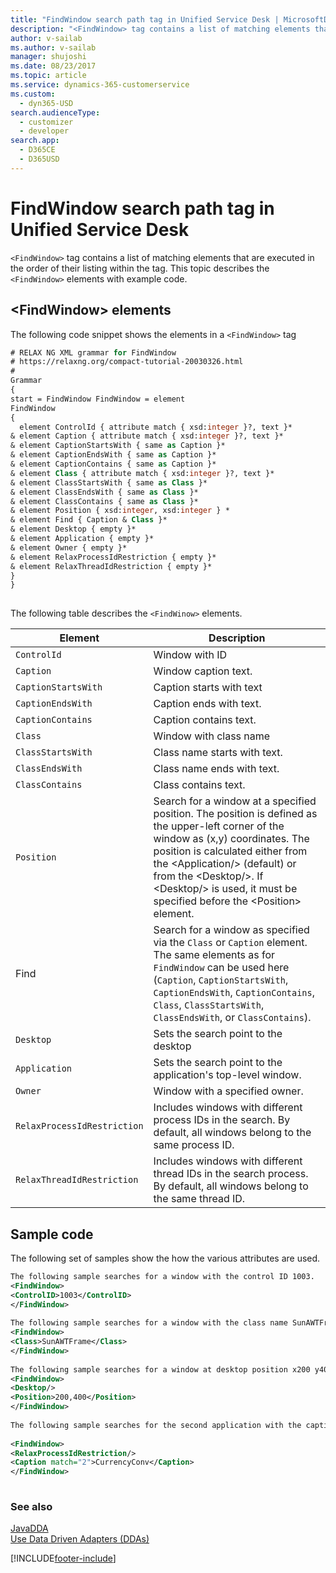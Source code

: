 ```yaml
---
title: "FindWindow search path tag in Unified Service Desk | MicrosoftDocs"
description: "<FindWindow> tag contains a list of matching elements that are executed in the order of their listing within the tag. This topic describes the <FindWindow> elements with example code."
author: v-sailab
ms.author: v-sailab
manager: shujoshi
ms.date: 08/23/2017
ms.topic: article
ms.service: dynamics-365-customerservice
ms.custom: 
  - dyn365-USD
search.audienceType: 
  - customizer
  - developer
search.app: 
  - D365CE
  - D365USD
---
```

# FindWindow search path tag in Unified Service Desk
`<FindWindow>` tag contains a list of matching elements that are executed in the order of their listing within the tag. This topic describes the `<FindWindow>` elements with example code.  
  
<a name="elements"></a>   
## \<FindWindow> elements  
 The following code snippet shows the elements in a `<FindWindow>` tag  
  
```vb  
# RELAX NG XML grammar for FindWindow   
# https://relaxng.org/compact-tutorial-20030326.html   
#   
Grammar  
{   
start = FindWindow FindWindow = element   
FindWindow  
{   
  element ControlId { attribute match { xsd:integer }?, text }*  
& element Caption { attribute match { xsd:integer }?, text }*  
& element CaptionStartsWith { same as Caption }*  
& element CaptionEndsWith { same as Caption }*  
& element CaptionContains { same as Caption }*  
& element Class { attribute match { xsd:integer }?, text }*  
& element ClassStartsWith { same as Class }*  
& element ClassEndsWith { same as Class }*  
& element ClassContains { same as Class }*  
& element Position { xsd:integer, xsd:integer } *  
& element Find { Caption & Class }*  
& element Desktop { empty }*  
& element Application { empty }*  
& element Owner { empty }*  
& element RelaxProcessIdRestriction { empty }*  
& element RelaxThreadIdRestriction { empty }*  
}  
}  
  
```  
  
 The following table describes the `<FindWinow>` elements.  
  
|Element|Description|  
|-------------|-----------------|  
|`ControlId`|Window with ID|  
|`Caption`|Window caption text.|  
|`CaptionStartsWith`|Caption starts with text|  
|`CaptionEndsWith`|Caption ends with text.|  
|`CaptionContains`|Caption contains text.|  
|`Class`|Window with class name|  
|`ClassStartsWith`|Class name starts with text.|  
|`ClassEndsWith`|Class name ends with text.|  
|`ClassContains`|Class contains text.|  
|`Position`|Search for a window at a specified position. The position is defined as the upper-left corner of the window as (x,y) coordinates. The position is calculated either from the \<Application/> (default) or from the \<Desktop/>. If \<Desktop/> is used, it must be specified before the \<Position> element.|  
|Find|Search for a window as specified via the `Class` or `Caption` element. The same elements as for `FindWindow` can be used here (`Caption`,  `CaptionStartsWith`,  `CaptionEndsWith`,  `CaptionContains`,  `Class`,  `ClassStartsWith`,  `ClassEndsWith`, or `ClassContains`).|  
|`Desktop`|Sets the search point to the desktop|  
|`Application`|Sets the search point to the application's top-level window.|  
|`Owner`|Window with a specified owner.|  
|`RelaxProcessIdRestriction`|Includes windows with different process IDs in the search. By default, all windows belong to the same process ID.|  
|`RelaxThreadIdRestriction`|Includes windows with different thread IDs in the search process. By default, all windows belong to the same thread ID.|  
  
<a name="samplecode"></a>   
## Sample code  
 The following set of samples show the how the various attributes are used.  
  
```xml  
The following sample searches for a window with the control ID 1003.  
<FindWindow>  
<ControlID>1003</ControlID>  
</FindWindow>  
  
The following sample searches for a window with the class name SunAWTFrame.  
<FindWindow>  
<Class>SunAWTFrame</Class>  
</FindWindow>  
  
The following sample searches for a window at desktop position x200 y400.   
<FindWindow>  
<Desktop/>  
<Position>200,400</Position>  
</FindWindow>  
  
The following sample searches for the second application with the caption CurrencyConv that is not within the same process as the DDA loaded application.   
  
<FindWindow>  
<RelaxProcessIdRestriction/>  
<Caption match="2">CurrencyConv</Caption>  
</FindWindow>  
  
```  
  
### See also  
 [JavaDDA](../unified-service-desk/javadda.md)   
 [Use Data Driven Adapters (DDAs)](../unified-service-desk/use-data-driven-adapters-ddas.md)


[!INCLUDE[footer-include](../includes/footer-banner.md)]